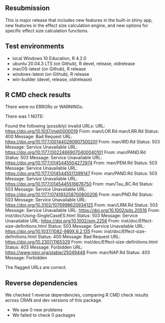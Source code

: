 ## Resubmission

This is major release that includes new features in the built-in shiny app, new features in the effect size calculation engine, and new options for specific effect size calculation functions.

## Test environments

* local Windows 10 Education, R 4.2.0
* ubuntu 20.04.3 LTS (on Github), R devel, release, oldrelease
* macOS-latest (on Github), R release
* windows-latest (on Github), R release
* win-builder (devel, release, oldrelease)

## R CMD check results

There were no ERRORs or WARNINGs. 

There was 1 NOTE:

Found the following (possibly) invalid URLs:
  URL: https://doi.org/10.1037/met0000019
    From: man/LOR.Rd
          man/LRR.Rd
    Status: 400
    Message: Bad Request
  URL: https://doi.org/10.1177/001440290907500201
    From: man/IRD.Rd
    Status: 503
    Message: Service Unavailable
  URL: https://doi.org/10.1177/00224669070400040101
    From: man/PAND.Rd
    Status: 503
    Message: Service Unavailable
  URL: https://doi.org/10.1177/0145445504272974
    From: man/PEM.Rd
    Status: 503
    Message: Service Unavailable
  URL: https://doi.org/10.1177/0145445511399147
    From: man/PAND.Rd
    Status: 503
    Message: Service Unavailable
  URL: https://doi.org/10.1177/0145445516676750
    From: man/Tau_BC.Rd
    Status: 503
    Message: Service Unavailable
  URL: https://doi.org/10.1177/074193258700800206
    From: man/PND.Rd
    Status: 503
    Message: Service Unavailable
  URL: https://doi.org/10.3102/1076998620934125
    From: man/LRM.Rd
    Status: 503
    Message: Service Unavailable
  URL: https://doi.org/10.1002/pits.20516
    From: inst/doc/Using-SingleCaseES.html
    Status: 503
    Message: Service Unavailable
  URL: https://doi.org/10.1002/sim.2256
    From: inst/doc/Effect-size-definitions.html
    Status: 503
    Message: Service Unavailable
  URL: https://doi.org/10.1037/1082-989X.6.2.135
    From: inst/doc/Effect-size-definitions.html
    Status: 400
    Message: Bad Request
  URL: https://doi.org/10.2307/1165329
    From: inst/doc/Effect-size-definitions.html
    Status: 403
    Message: Forbidden
  URL: https://www.jstor.org/stable/25049448
    From: man/NAP.Rd
    Status: 403
    Message: Forbidden
    
  The flagged URLs are correct.

## Reverse dependencies

We checked 1 reverse dependencies, comparing R CMD check results across CRAN and dev versions of this package.

 * We saw 0 new problems
 * We failed to check 0 packages

